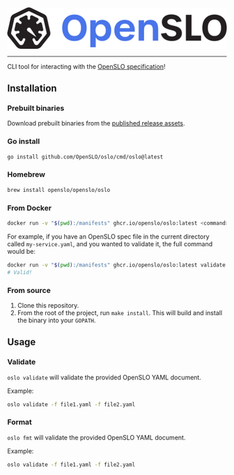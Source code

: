 #

<!-- markdownlint-disable MD033-->
<picture>
  <source media="(prefers-color-scheme: dark)" srcset="images/openslo_light.png">
  <img alt="OpenSLO light theme" src="images/openslo.png">
</picture>
<!-- markdownlint-enable MD033-->

---

CLI tool for interacting with the [OpenSLO specification](https://github.com/OpenSLO/OpenSLO)!

## Installation

### Prebuilt binaries

Download prebuilt binaries from the
[published release assets](https://github.com/OpenSLO/oslo/releases/latest).

### Go install

```sh
go install github.com/OpenSLO/oslo/cmd/oslo@latest
```

### Homebrew

```sh
brew install openslo/openslo/oslo
```

### From Docker

```sh
docker run -v "$(pwd):/manifests" ghcr.io/openslo/oslo:latest <command> /manifests/<file>.yaml
```

For example, if you have an OpenSLO spec file in the current directory called `my-service.yaml`,
and you wanted to validate it, the full command would be:

```sh
docker run -v "$(pwd):/manifests" ghcr.io/openslo/oslo:latest validate -f /manifests/my-service.yaml
# Valid!
```

### From source

1. Clone this repository.
2. From the root of the project, run `make install`.
   This will build and install the binary into your `GOPATH`.

## Usage

### Validate

`oslo validate` will validate the provided OpenSLO YAML document.

Example:

```sh
oslo validate -f file1.yaml -f file2.yaml
```

### Format

`oslo fmt` will validate the provided OpenSLO YAML document.

Example:

```sh
oslo validate -f file1.yaml -f file2.yaml
```
